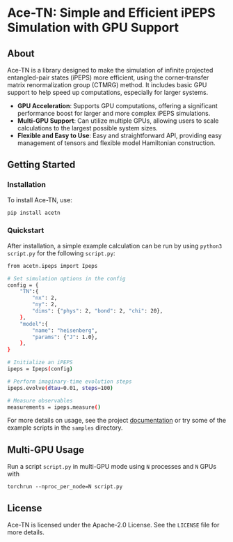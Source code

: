 # Ace-TN: Simple and Efficient iPEPS Simulation with GPU Support
## About
Ace-TN is a library designed to make the simulation of infinite projected entangled-pair states (iPEPS) more efficient, using the corner-transfer matrix renormalization group (CTMRG) method. It includes basic GPU support to help speed up computations, especially for larger systems.

- **GPU Acceleration**: Supports GPU computations, offering a significant performance boost for larger and more complex iPEPS simulations.
- **Multi-GPU Support**: Can utilize multiple GPUs, allowing users to scale calculations to the largest possible system sizes.
- **Flexible and Easy to Use**: Easy and straightforward API, providing easy management of tensors and flexible model Hamiltonian construction.

## Getting Started
### Installation
To install Ace-TN, use:
```bash
pip install acetn
```
### Quickstart
After installation, a simple example calculation can be run by using `python3 script.py` for the following `script.py`:
```bash
from acetn.ipeps import Ipeps

# Set simulation options in the config
config = {
    "TN":{
        "nx": 2,
        "ny": 2,
        "dims": {"phys": 2, "bond": 2, "chi": 20},
    },
    "model":{
        "name": "heisenberg",
        "params": {"J": 1.0},
    },
}

# Initialize an iPEPS
ipeps = Ipeps(config)

# Perform imaginary-time evolution steps
ipeps.evolve(dtau=0.01, steps=100)

# Measure observables
measurements = ipeps.measure()
```
For more details on usage, see the project [documentation](https://ace-tn.github.io/ace-tn/) or try some of the example scripts in the `samples` directory.

## Multi-GPU Usage
Run a script `script.py` in multi-GPU mode using `N` processes and `N` GPUs with
```
torchrun --nproc_per_node=N script.py
```

## License
Ace-TN is licensed under the Apache-2.0 License. See the `LICENSE` file for more details.
